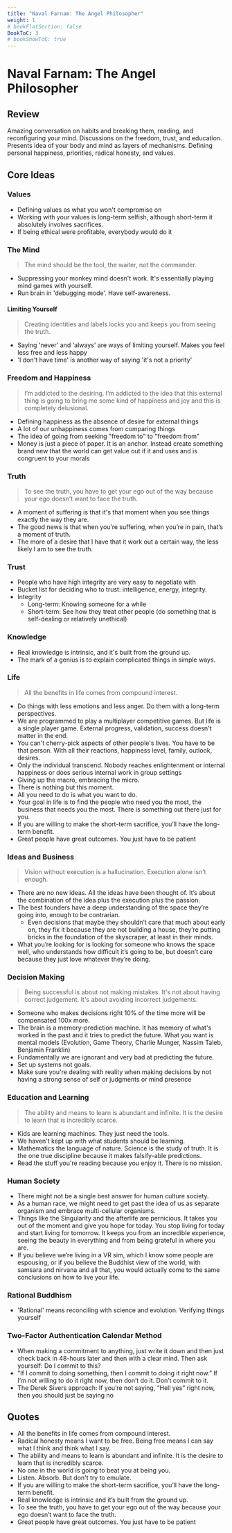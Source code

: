 ```yaml
---
title: "Naval Farnam: The Angel Philosopher"
weight: 1
# bookFlatSection: false
BookToC: 3
# bookShowToC: true
---
```


# Naval Farnam: The Angel Philosopher

## Review

Amazing conversation on habits and breaking them, reading, and reconfiguring your mind. Discussions on the freedom, trust, and education. Presents idea of your body and mind as layers of mechanisms. Defining personal happiness, priorities, radical honesty, and values.
## Core Ideas

### Values

- Defining values as what you won't compromise on
- Working with your values is long-term selfish, although short-term
it absolutely involves sacrifices.
- If being ethical were profitable, everybody would do it

### The Mind

> The mind should be the tool, the waiter, not the commander.

- Suppressing your monkey mind doesn't work. It's essentially playing mind games with yourself.
- Run brain in 'debugging mode'. Have self-awareness.

#### Limiting Yourself

> Creating identities and labels locks you and keeps you from seeing the truth.

- Saying 'never' and 'always' are ways of limiting yourself. Makes you feel less free and less happy
- 'I don't have time' is another way of saying 'it's not a priority'

### Freedom and Happiness
>I’m addicted to the desiring. I’m addicted to the idea that this external thing is going to bring me some kind of happiness and joy and this is completely delusional.

- Defining happiness as the absence of desire for external things
- A lot of our unhappiness comes from comparing things
- The idea of going from seeking "freedom to" to "freedom from"
- Money is just a piece of paper. It is an anchor. Instead create something brand new that the world can get value out if it and uses and is congruent to your morals

### Truth
> To see the truth, you have to get your ego out of the way because your ego doesn’t want to face the truth.

- A moment of suffering is that it's that moment when you see things exactly the way they are.
- The good news is that when you’re suffering, when you’re in pain, that’s a
moment of truth.
- The more of a desire that I have that it work out a certain way, the less likely I
am to see the truth.

### Trust

- People who have high integrity are very easy to negotiate with
- Bucket list for deciding who to trust: intelligence, energy, integrity.
- Integrity
  - Long-term: Knowing someone for a while
  - Short-term: See how they treat other people (do something that is self-dealing or relatively unethical)

### Knowledge

- Real knowledge is intrinsic, and it's built from the ground up.
- The mark of a genius is to explain complicated things in
simple ways.

### Life

> All the benefits in life comes from compound interest.

- Do things with less emotions and less anger. Do them with a long-term perspectives.
- We are programmed to play a multiplayer competitive games. But life is a single player game. External progress, validation, success doesn't matter in the end.
- You can't cherry-pick aspects of other people's lives. You have to be that person. With all their reactions, happiness level, family, outlook, desires.
- Only the individual transcend. Nobody reaches enlightenment or internal happiness
or does serious internal work in group settings
- Giving up the macro, embracing the micro.
- There is nothing but this moment.
- All you need to do is what you want to do.
- Your goal in life is to find the people who need you the most, the business that needs you the most. There is something out there just for you.
- If you are willing to make the short-term sacrifice, you’ll have the long-term benefit.
- Great people have great outcomes. You just have to be patient

### Ideas and Business

> Vision without execution is a hallucination. Execution alone isn’t enough.

- There are no new ideas. All the ideas have been thought of.
It’s about the combination of the idea plus the execution plus the passion.
- The best founders have a deep understanding of the space they’re going into, enough to be contrarian.
  - Even decisions that maybe they shouldn’t care that much about early on,
they fix it because they are not building a house, they’re putting bricks in the
foundation of the skyscraper, at least in their minds.
- What you’re looking for is looking for someone who knows the space well,
who understands how difficult it’s going to be, but doesn’t care because they
just love whatever they’re doing.

### Decision Making

> Being successful is about not making mistakes. It's not about having correct judgement. It's about avoiding incorrect judgements.

- Someone who makes decisions right 10% of the time more will be compensated 100x more.
- The brain is a memory-prediction machine. It has memory of what's worked in the past and it tries to predict the future. What you want is mental models (Evolution, Game Theory, Charlie Munger, Nassim Taleb, Benjamin Franklin)
- Fundamentally we are ignorant and very bad at predicting the future.
- Set up systems not goals.
- Make sure you're dealing with reality when making decisions by not having a strong sense of self or judgments or mind presence

### Education and Learning

> The ability and means to learn is abundant and infinite. It is the desire to learn that is incredibly scarce.

- Kids are learning machines. They just need the tools.
- We haven't kept up with what students should be learning.
- Mathematics the language of nature. Science is the study of truth. It is the one true discipline because it makes falsify-able predictions.
- Read the stuff you're reading because you enjoy it. There is no mission.

### Human Society

- There might not be a single best answer for human culture society.
- As a human race, we might need to get past the idea of us as separate organism and embrace multi-cellular organisms.
- Things like the Singularity and the afterlife are pernicious. It takes you out of the moment and give you hope for today. You stop living for today and start living for tomorrow. It keeps you from an incredible experience, seeing the beauty in everything and from being grateful in where you are.
- If you believe we’re living in a VR sim, which I know some people are espousing, or if you believe the Buddhist view of the world, with samsara and nirvana and all that, you would actually come to the same conclusions on how to live your life.

### Rational Buddhism

- 'Rational' means reconciling with science and evolution. Verifying things yourself

### Two-Factor Authentication Calendar Method

- When making a commitment to anything, just write it down and then just check back in 48-hours later and then with a clear mind. Then ask yourself: Do I commit to this?
- “If I commit to doing something, then I commit to doing it right now.” If I’m not willing to
do it right now, then don’t do it. Don’t commit to it.
- The Derek Sivers approach: If you’re not saying, “Hell yes” right now,
then you should just be saying no

## Quotes

- All the benefits in life comes from compound interest.
- Radical honesty means I want to be free. Being free means I can say what I think and think what I say.
- The ability and means to learn is abundant and infinite. It is the desire to learn that is incredibly scarce.
- No one in the world is going to beat you at being you. 
- Listen. Absorb. But don't try to emulate.
- If you are willing to make the short-term sacrifice, you’ll have the long-term benefit.
- Real knowledge is intrinsic and it’s built from the ground up.
- To see the truth, you have to get your ego out of the way because your ego doesn’t want to face the truth.
- Great people have great outcomes. You just have to be patient
